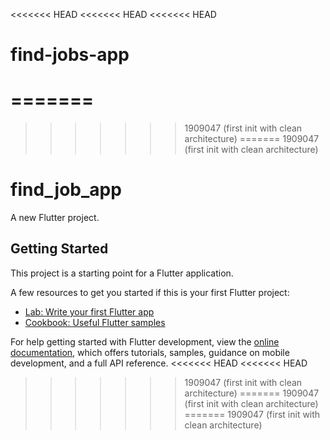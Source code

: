 <<<<<<< HEAD
<<<<<<< HEAD
<<<<<<< HEAD
# find-jobs-app
=======
=======
>>>>>>> 1909047 (first init with clean architecture)
=======
>>>>>>> 1909047 (first init with clean architecture)
# find_job_app

A new Flutter project.

## Getting Started

This project is a starting point for a Flutter application.

A few resources to get you started if this is your first Flutter project:

- [Lab: Write your first Flutter app](https://docs.flutter.dev/get-started/codelab)
- [Cookbook: Useful Flutter samples](https://docs.flutter.dev/cookbook)

For help getting started with Flutter development, view the
[online documentation](https://docs.flutter.dev/), which offers tutorials,
samples, guidance on mobile development, and a full API reference.
<<<<<<< HEAD
<<<<<<< HEAD
>>>>>>> 1909047 (first init with clean architecture)
=======
>>>>>>> 1909047 (first init with clean architecture)
=======
>>>>>>> 1909047 (first init with clean architecture)
